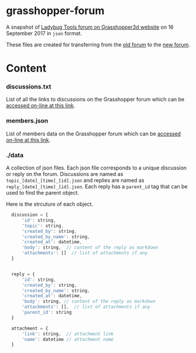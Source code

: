 # grasshopper-forum

A snapshot of [Ladybug Tools forum on Grasshopper3d website](http://www.grasshopper3d.com/group/ladybug/forum) on 16 September 2017 in `json` format.

These files are created for transferring from the [old forum](http://www.grasshopper3d.com/group/ladybug/forum) to the [new forum](http://discourse.ladybug.tools).


# Content

### discussions.txt
List of all the links to discussions on the Grasshopper forum which can be [accessed on-line at this link](http://www.grasshopper3d.com/group/ladybug/forum).

### members.json
List of members data on the Grasshopper forum which can be [accessed on-line at this link](http://www.grasshopper3d.com/group/ladybug/user/list).

### ./data
A collection of json files. Each json file corresponds to a unique discussion or reply on the forum.
Discussions are named as `topic_[date]_[time]_[id].json` and replies are named as `reply_[date]_[time]_[id].json`.
Each reply has a `parent_id` tag that can be used to find the parent object.

Here is the strcuture of each object.

```javascript
  discussion = {
      'id': string,
      'topic': string,
      'created_by': string,
      'created_by_name': string,
      'created_at': datetime,
      'body': string,  // content of the reply as markdown
      'attachments': []  // list of attachments if any
  }


  reply = {
      'id': string,
      'created_by': string,
      'created_by_name': string,
      'created_at': datetime,
      'body': string, // content of the reply as markdown
      'attachments': [],  // list of attachments if any
      'parent_id': string
  }

  attachment = {
      'link': string,  // attachment link
      'name': datetime // attachment name
  }

```
